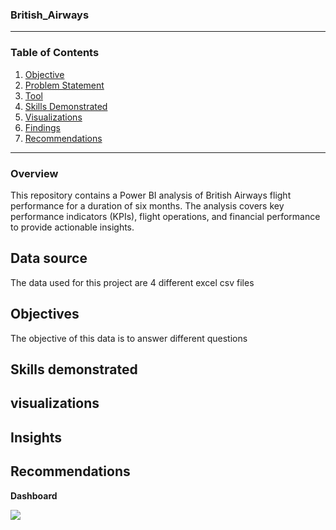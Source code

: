 ### British_Airways

---
### Table of Contents
1. [Objective](#objective)
2. [Problem Statement](#problem-statement)
3. [Tool](#tool)
4. [Skills Demonstrated](#skills-demonstrated)
5. [Visualizations](#visualizations)
6. [Findings](#findings)
7. [Recommendations](#recommendations)

---
### Overview
This repository contains a Power BI analysis of British Airways flight performance for a duration of six months. The analysis covers key performance indicators (KPIs), flight operations, and financial performance to provide actionable insights.


## Data source
The data used for this project are 4 different excel csv files

## Objectives
The objective of this data is to answer different questions

## Skills demonstrated

## visualizations

## Insights

## Recommendations



**Dashboard**

![](images/Sales_dashboard.png)
